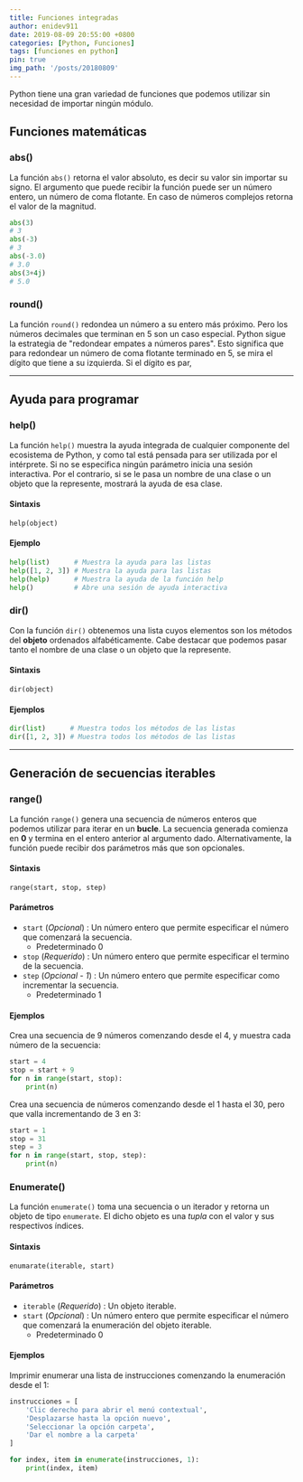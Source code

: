```yaml
---
title: Funciones integradas
author: enidev911
date: 2019-08-09 20:55:00 +0800
categories: [Python, Funciones]
tags: [funciones en python]
pin: true
img_path: '/posts/20180809'
---
```


Python tiene una gran variedad de funciones que podemos utilizar sin necesidad de importar ningún módulo.

## Funciones matemáticas

### abs()

La función `abs()` retorna el valor absoluto, es decir su valor sin importar su signo. El argumento que puede recibir la función puede ser un número entero, un número de coma flotante. En caso de números complejos retorna el valor de la magnitud.


```py
abs(3)
# 3
abs(-3)
# 3
abs(-3.0)
# 3.0
abs(3+4j)
# 5.0
```

### round()

La función `round()` redondea un número a su entero más próximo. Pero los números decimales que terminan en 5 son un caso especial. Python sigue la estrategia de "redondear empates a números pares". Esto significa que para redondear un número de coma flotante terminado en 5, se mira el dígito que tiene a su izquierda. Si el dígito es par,

---

## Ayuda para programar

### help()

La función `help()` muestra la ayuda integrada de cualquier componente del ecosistema de Python, y como tal está pensada para ser utilizada por el intérprete. Si no se especifica ningún parámetro inicia una sesión interactiva. Por el contrario, si se le pasa un nombre de una clase o un objeto que la represente, mostrará la ayuda de esa clase.

#### Sintaxis

```
help(object)
```

#### Ejemplo

```py
help(list)      # Muestra la ayuda para las listas
help([1, 2, 3]) # Muestra la ayuda para las listas
help(help)      # Muestra la ayuda de la función help
help()          # Abre una sesión de ayuda interactiva
```

### dir()

Con la función `dir()` obtenemos una lista cuyos elementos son los métodos del **objeto** ordenados alfabéticamente. Cabe destacar que podemos pasar tanto el nombre de una clase o un objeto que la represente.

#### Sintaxis

```
dir(object)
```

#### Ejemplos

```py
dir(list)      # Muestra todos los métodos de las listas
dir([1, 2, 3]) # Muestra todos los métodos de las listas
```

---

## Generación de secuencias iterables

### range()

La función `range()` genera una secuencia de números enteros que podemos utilizar para iterar en un **bucle**. La secuencia generada comienza en **0** y termina en el entero anterior al argumento dado. Alternativamente, la función puede recibir dos parámetros más que son opcionales.

#### Sintaxis

```
range(start, stop, step)
```

#### Parámetros

- `start` (*Opcional*) : Un número entero que permite especificar el número que comenzará la secuencia.
	- Predeterminado 0
- `stop` (*Requerido*) : Un número entero que permite especificar el termino de la secuencia.
- `step` (*Opcional - 1*) : Un número entero que permite especificar como incrementar la secuencia.
	- Predeterminado 1


#### Ejemplos

Crea una secuencia de 9 números comenzando desde el 4, y muestra cada número de la secuencia:

```py
start = 4
stop = start + 9
for n in range(start, stop):
	print(n)
```

Crea una secuencia de números comenzando desde el 1 hasta el 30, pero que valla incrementando de 3 en 3:

```py
start = 1
stop = 31
step = 3
for n in range(start, stop, step):
	print(n)
```

### Enumerate()

La función `enumerate()` toma una secuencia o un iterador y retorna un objeto de tipo `enumerate`. El dicho objeto es una *tupla* con el valor y sus respectivos índices.

#### Sintaxis

```
enumarate(iterable, start)
```

#### Parámetros

- `iterable` (*Requerido*) : Un objeto iterable.
- `start` (*Opcional*) : Un número entero que permite especificar el número que comenzará la enumeración del objeto iterable.
	- Predeterminado 0

#### Ejemplos

Imprimir enumerar una lista de instrucciones comenzando la enumeración desde el 1:

```py
instrucciones = [
	'Clic derecho para abrir el menú contextual',
	'Desplazarse hasta la opción nuevo',
	'Seleccionar la opción carpeta',
	'Dar el nombre a la carpeta'
]

for index, item in enumerate(instrucciones, 1):
	print(index, item)
```


